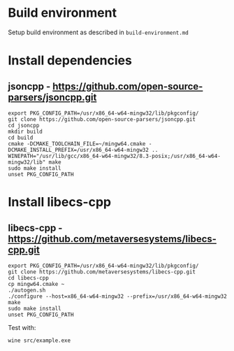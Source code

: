 # Build environment

Setup build environment as described in ```build-environment.md```

# Install dependencies

## jsoncpp - https://github.com/open-source-parsers/jsoncpp.git

```
export PKG_CONFIG_PATH=/usr/x86_64-w64-mingw32/lib/pkgconfig/
git clone https://github.com/open-source-parsers/jsoncpp.git
cd jsoncpp
mkdir build
cd build
cmake -DCMAKE_TOOLCHAIN_FILE=~/mingw64.cmake -DCMAKE_INSTALL_PREFIX=/usr/x86_64-w64-mingw32 ..
WINEPATH="/usr/lib/gcc/x86_64-w64-mingw32/8.3-posix;/usr/x86_64-w64-mingw32/lib" make
sudo make install
unset PKG_CONFIG_PATH
```

# Install libecs-cpp

## libecs-cpp - https://github.com/metaversesystems/libecs-cpp.git

```
export PKG_CONFIG_PATH=/usr/x86_64-w64-mingw32/lib/pkgconfig/
git clone https://github.com/metaversesystems/libecs-cpp.git
cd libecs-cpp
cp mingw64.cmake ~
./autogen.sh
./configure --host=x86_64-w64-mingw32 --prefix=/usr/x86_64-w64-mingw32
make
sudo make install
unset PKG_CONFIG_PATH
```

Test with:

```
wine src/example.exe
```
